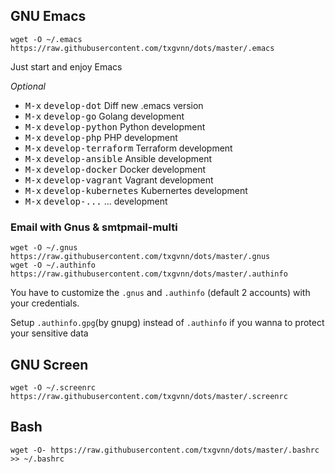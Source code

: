 ## GNU Emacs

```
wget -O ~/.emacs https://raw.githubusercontent.com/txgvnn/dots/master/.emacs
```

Just start and enjoy Emacs

*Optional*
 * <kbd>M-x</kbd> <kbd>develop-dot</kbd> Diff new .emacs version
 * <kbd>M-x</kbd> <kbd>develop-go</kbd> Golang development
 * <kbd>M-x</kbd> <kbd>develop-python</kbd> Python development
 * <kbd>M-x</kbd> <kbd>develop-php</kbd> PHP development
 * <kbd>M-x</kbd> <kbd>develop-terraform</kbd> Terraform development
 * <kbd>M-x</kbd> <kbd>develop-ansible</kbd> Ansible development
 * <kbd>M-x</kbd> <kbd>develop-docker</kbd> Docker development
 * <kbd>M-x</kbd> <kbd>develop-vagrant</kbd> Vagrant development
 * <kbd>M-x</kbd> <kbd>develop-kubernetes</kbd> Kubernertes development
 * <kbd>M-x</kbd> <kbd>develop-...</kbd> ... development

### Email with Gnus & smtpmail-multi

```
wget -O ~/.gnus https://raw.githubusercontent.com/txgvnn/dots/master/.gnus
wget -O ~/.authinfo https://raw.githubusercontent.com/txgvnn/dots/master/.authinfo
```
You have to customize the `.gnus` and `.authinfo` (default 2 accounts) with your credentials.

Setup `.authinfo.gpg`(by gnupg) instead of `.authinfo` if you wanna to protect your sensitive data

## GNU Screen

```
wget -O ~/.screenrc https://raw.githubusercontent.com/txgvnn/dots/master/.screenrc
```

## Bash

```
wget -O- https://raw.githubusercontent.com/txgvnn/dots/master/.bashrc >> ~/.bashrc
```
